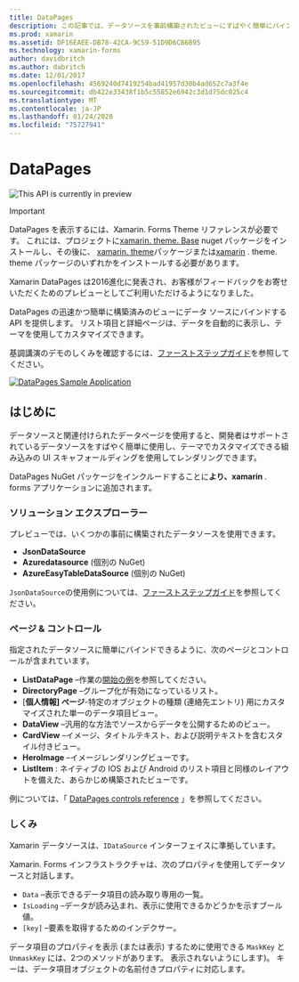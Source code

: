 ```yaml
---
title: DataPages
description: この記事では、データソースを事前構築されたビューにすばやく簡単にバインドするための API を提供する DataPages について説明します。
ms.prod: xamarin
ms.assetid: DF16EAEE-DB78-42CA-9C59-51D9D6CB6B95
ms.technology: xamarin-forms
author: davidbritch
ms.author: dabritch
ms.date: 12/01/2017
ms.openlocfilehash: 4569240d7419254bad41957d30b4ad652c7a3f4e
ms.sourcegitcommit: db422e33438f1b5c55852e6942c3d1d75dc025c4
ms.translationtype: MT
ms.contentlocale: ja-JP
ms.lasthandoff: 01/24/2020
ms.locfileid: "75727941"
---
```

# <a name="xamarinforms-datapages"></a>DataPages

![](~/media/shared/preview.png "This API is currently in preview")

> [!IMPORTANT]
> DataPages を表示するには、Xamarin. Forms Theme リファレンスが必要です。 これには、プロジェクトに[xamarin. theme. Base](https://www.nuget.org/packages/Xamarin.Forms.Theme.Base/) nuget パッケージをインストールし、その後に、 [xamarin. theme](https://www.nuget.org/packages/Xamarin.Forms.Theme.Light/)パッケージまたは[xamarin](https://www.nuget.org/packages/Xamarin.Forms.Theme.Dark/) . theme. theme パッケージのいずれかをインストールする必要があります。

Xamarin DataPages は2016進化に発表され、お客様がフィードバックをお寄せいただくためのプレビューとしてご利用いただけるようになりました。

DataPages の迅速かつ簡単に構築済みのビューにデータ ソースにバインドする API を提供します。 リスト項目と詳細ページは、データを自動的に表示し、テーマを使用してカスタマイズできます。

基調講演のデモのしくみを確認するには、[ファーストステップガイド](get-started.md)を参照してください。

[![](images/demo-sml.png "DataPages Sample Application")](images/demo.png#lightbox "DataPages Sample Application")

## <a name="introduction"></a>はじめに

データソースと関連付けられたデータページを使用すると、開発者はサポートされているデータソースをすばやく簡単に使用し、テーマでカスタマイズできる組み込みの UI スキャフォールディングを使用してレンダリングできます。

DataPages NuGet パッケージをインクルードすることに**より、xamarin** . forms アプリケーションに追加されます。

### <a name="data-sources"></a>ソリューション エクスプローラー

プレビューでは、いくつかの事前に構築されたデータソースを使用できます。

* **JsonDataSource**
* **Azuredatasource** (個別の NuGet)
* **AzureEasyTableDataSource** (個別の NuGet)

`JsonDataSource`の使用例については、[ファーストステップガイド](get-started.md)を参照してください。

### <a name="pages--controls"></a>ページ & コントロール

指定されたデータソースに簡単にバインドできるように、次のページとコントロールが含まれています。

* **ListDataPage** –作業の[開始の例](get-started.md)を参照してください。
* **DirectoryPage** –グループ化が有効になっているリスト。
* [**個人情報] ページ**-特定のオブジェクトの種類 (連絡先エントリ) 用にカスタマイズされた単一のデータ項目ビュー。
* **DataView** –汎用的な方法でソースからデータを公開するためのビュー。
* **CardView** –イメージ、タイトルテキスト、および説明テキストを含むスタイル付きビュー。
* **HeroImage** –イメージレンダリングビューです。
* **ListItem** : ネイティブの IOS および Android のリスト項目と同様のレイアウトを備えた、あらかじめ構築されたビューです。

例については、「 [DataPages controls reference](controls.md) 」を参照してください。

### <a name="under-the-hood"></a>しくみ

Xamarin データソースは、`IDataSource` インターフェイスに準拠しています。

Xamarin. Forms インフラストラクチャは、次のプロパティを使用してデータソースと対話します。

* `Data` –表示できるデータ項目の読み取り専用の一覧。
* `IsLoading` –データが読み込まれ、表示に使用できるかどうかを示すブール値。
* `[key]` –要素を取得するためのインデクサー。

データ項目のプロパティを表示 (または表示) するために使用できる `MaskKey` と `UnmaskKey` には、2つのメソッドがあります。 表示されないようにします)。
キーは、データ項目オブジェクトの名前付きプロパティに対応します。
